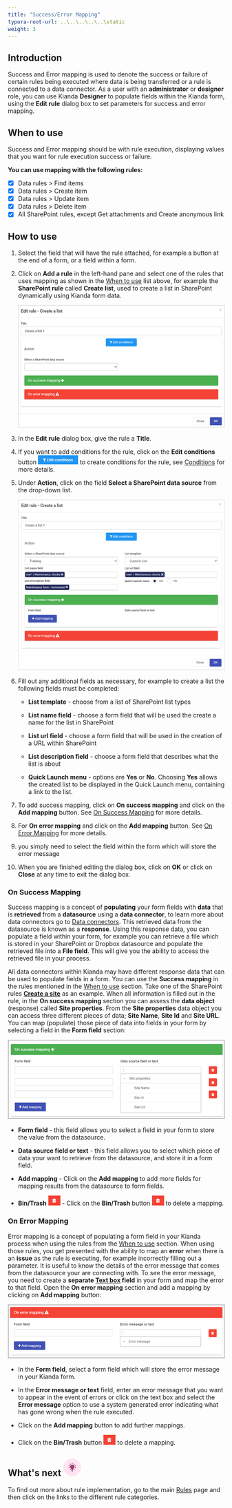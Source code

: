 ```yaml
---
title: "Success/Error Mapping"
typora-root-url: ..\..\..\..\..\static
weight: 3
---
```


## Introduction
Success and Error mapping is used to denote the success or failure of certain rules being executed where data is being transferred or a rule is connected to a data connector. As a user with an **administrator** or **designer** role, you can use Kianda **Designer** to populate fields within the Kianda form, using the **Edit rule** dialog box to set parameters for success and error mapping.


## When to use
Success and Error mapping should be with rule execution, displaying values that you want for rule execution success or failure.

**You can use mapping with the following rules:**

- [x] Data rules > Find items
- [x] Data rules > Create item
- [x] Data rules > Update item
- [x] Data rules > Delete item
- [x] All SharePoint rules, except Get attachments and Create anonymous link

## How to use

1. Select the field that will have the rule attached, for example a button at the end of a form, or a field within a form.

2. Click on **Add a rule** in the left-hand pane and select one of the rules that uses mapping as shown in the [When to use](#when-to-use) list above, for example the **SharePoint rule** called **Create list**, used to create a list in SharePoint dynamically using Kianda form data.

   ![(Example of a rule with mapping)](/images/create-a-list-eg.jpg)

3. In the **Edit rule** dialog box, give the rule a **Title**.

4. If you want to add conditions for the rule, click on the **Edit conditions** button ![Edit conditions button](/images/editconditions.png) to create conditions for the rule, see [Conditions](/platform/rules/general/add-conditions/) for more details.

5. Under **Action**, click on the field **Select a SharePoint data source** from the drop-down list.

   ![Create a list example with details](/images/create-a-list-filled.jpg)

6. Fill out any additional fields as necessary, for example to create a list the following fields must be completed:

   - **List template** - choose from a list of SharePoint list types

   - **List name field** - choose a form field that will be used the create a name for the list in SharePoint

   - **List url field** - choose a form field that will be used in the creation of a URL within SharePoint

   - **List description field** - choose a form field that describes what the list is about

   - **Quick Launch menu** -  options are **Yes** or **No**. Choosing **Yes** allows the created list to be displayed in the Quick Launch menu, containing a link to the list.

7. To add success mapping, click on **On success mapping** and click on the **Add mapping** button. See [On Success Mapping](/platform/rules/general/success-error-mapping/#on-success-mapping) for more details.

8. For **On error mapping** and click on the **Add mapping** button. See [On Error Mapping](/platform/rules/general/success-error-mapping/#on-error-mapping) for more details.

9. you simply need to select the field within the form which will store the error message

10. When you are finished editing the dialog box, click on **OK** or click on **Close** at any time to exit the dialog box. 

    

### On Success Mapping

Success mapping is a concept of **populating** your form fields with **data** that is **retrieved** from a **datasource** using a **data connector**, to learn more about data connectors go to [Data connectors](/platform/connectors/). This retrieved data from the datasource is known as a **response**. Using this response data, you can populate a field within your form, for example you can retrieve a file which is stored in your SharePoint or Dropbox datasource and populate the retrieved file into a **File field**. This will give you the ability to access the retrieved file in your process. 

All data connectors within Kianda may have different response data that can be used to populate fields in a form. You can use the **Success mapping** in the rules mentioned in the [When to use](/platform/rules/general/success-error-mapping/#when-to-use) section. Take one of the SharePoint rules [**Create a site**](/platform/rules/sharepoint/create-a-site/) as an example. When all information is filled out in the rule, in the **On success mapping** section you can assess the **data object** (response) called **Site properties**. From the **Site properties** data object you can access three different pieces of data; **Site Name**, **Site Id** and **Site URL**. You can map (populate) those piece of data into fields in your form by selecting a field in the **Form field** section: 

![Success mapping example](/images/success-mapping.jpg)

- **Form field** - this field allows you to select a field in your form to store the value from the datasource.

- **Data source field or text** - this field allows you to select which piece of data your want to retrieve from the datasource, and store it in a form field.

- **Add mapping** - Click on the **Add mapping** to add more fields for mapping results from the datasource to form fields.

- **Bin/Trash** **![Bin/Trash button](/images/bin.png)** - Click on the **Bin/Trash** button ![Bin/Trash button](/images/bin.png) to delete a mapping.

  

### On Error Mapping

Error mapping is a concept of populating a form field in your Kianda process when using the rules from the [When to use](/platform/rules/general/success-error-mapping/#when-to-use) section. When using those rules, you get presented with the ability to map an **error** when there is an **issue** as the rule is executing, for example incorrectly filling out a parameter. It is useful to know the details of the error message that comes from the datasource your are connecting with. To see the error message, you need to create a **separate [Text box](/platform/controls/input/textbox/) field** in your form and map the error to that field. Open the **On error mapping** section and add a mapping by clicking on **Add mapping** button:

![Error mapping example](/images/error-mapping.jpg)

- In the **Form field**, select a form field which will store the error message in your Kianda form.

- In the **Error message or text** field, enter an error message that you want to appear in the event of errors or click on the text box and select the **Error message** option to use a system generated error indicating what has gone wrong when the rule executed.

- Click on the **Add mapping** button to add further mappings.

- Click on the **Bin/Trash** button ![Bin/Trash button](/images/bin.png) to delete a mapping.

  

## What's next  ![Idea icon](/images/18.png) ##

To find out more about rule implementation, go to the main [Rules](/platform/rules/) page and then click on the links to the different rule categories.
